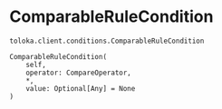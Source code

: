 # ComparableRuleCondition
`toloka.client.conditions.ComparableRuleCondition`

```
ComparableRuleCondition(
    self,
    operator: CompareOperator,
    *,
    value: Optional[Any] = None
)
```

